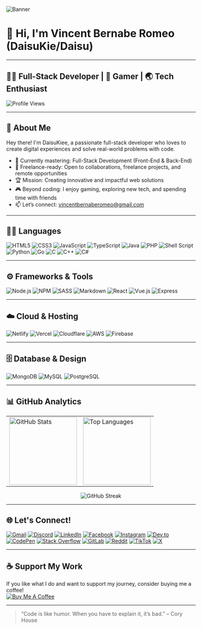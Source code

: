 ![Banner](https://media.discordapp.net/attachments/936614235595763724/1415339077468815401/Black_and_Yellow_Web_Developer_LinkedIn_Banner_1.png?ex=68c2d8bb&is=68c1873b&hm=507e93464a0904f9d80fa52b2760db4c1097948f3b3fc10d84e5fbcb0f8cc54e&=&format=webp&quality=lossless&width=1860&height=465)

# 👋 Hi, I'm Vincent Bernabe Romeo (DaisuKie/Daisu)

---

## 🧑‍💻 Full-Stack Developer | 🚀 Gamer | 🌏 Tech Enthusiast

![Profile Views](https://komarev.com/ghpvc/?username=DaisuKiee&color=brightgreen)

---

## 📝 About Me

Hey there! I'm DaisuKiee, a passionate full-stack developer who loves to create digital experiences and solve real-world problems with code.

- 🎯 Currently mastering: Full-Stack Development (Front-End & Back-End)
- 💼 Freelance-ready: Open to collaborations, freelance projects, and remote opportunities
- 🏆 Mission: Creating innovative and impactful web solutions
- 🎮 Beyond coding: I enjoy gaming, exploring new tech, and spending time with friends
- 📫 Let’s connect: vincentbernaberomeo@gmail.com

---

## 🧑‍💻 Languages
![HTML5](https://img.shields.io/badge/-HTML5-E34F26?style=flat&logo=html5&logoColor=white)
![CSS3](https://img.shields.io/badge/-CSS3-1572B6?style=flat&logo=css3&logoColor=white)
![JavaScript](https://img.shields.io/badge/-JavaScript-F7DF1E?style=flat&logo=javascript&logoColor=black)
![TypeScript](https://img.shields.io/badge/-TypeScript-3178C6?style=flat&logo=typescript&logoColor=white)
![Java](https://img.shields.io/badge/-Java-007396?style=flat&logo=java&logoColor=white)
![PHP](https://img.shields.io/badge/-PHP-777BB4?style=flat&logo=php&logoColor=white)
![Shell Script](https://img.shields.io/badge/-Shell%20Script-4EAA25?style=flat&logo=gnu-bash&logoColor=white)
![Python](https://img.shields.io/badge/-Python-3776AB?style=flat&logo=python&logoColor=white)
![Go](https://img.shields.io/badge/-Go-00ADD8?style=flat&logo=go&logoColor=white)
![C](https://img.shields.io/badge/-C-A8B9CC?style=flat&logo=c&logoColor=white)
![C++](https://img.shields.io/badge/-C++-00599C?style=flat&logo=c%2B%2B&logoColor=white)
![C#](https://img.shields.io/badge/-C%23-239120?style=flat&logo=c-sharp&logoColor=white)

---

## ⚙️ Frameworks & Tools
![Node.js](https://img.shields.io/badge/-Node.js-339933?style=flat&logo=nodedotjs&logoColor=white)
![NPM](https://img.shields.io/badge/-NPM-CB3837?style=flat&logo=npm&logoColor=white)
![SASS](https://img.shields.io/badge/-SASS-CC6699?style=flat&logo=sass&logoColor=white)
![Markdown](https://img.shields.io/badge/-Markdown-000000?style=flat&logo=markdown&logoColor=white)
![React](https://img.shields.io/badge/-React-61DAFB?style=flat&logo=react&logoColor=black)
![Vue.js](https://img.shields.io/badge/-Vue.js-4FC08D?style=flat&logo=vue.js&logoColor=white)
![Express](https://img.shields.io/badge/-Express-000000?style=flat&logo=express&logoColor=white)

---

## ☁️ Cloud & Hosting
![Netlify](https://img.shields.io/badge/-Netlify-00C7B7?style=flat&logo=netlify&logoColor=white)
![Vercel](https://img.shields.io/badge/-Vercel-000000?style=flat&logo=vercel&logoColor=white)
![Cloudflare](https://img.shields.io/badge/-Cloudflare-F38020?style=flat&logo=cloudflare&logoColor=white)
![AWS](https://img.shields.io/badge/-AWS-232F3E?style=flat&logo=amazon-aws&logoColor=white)
![Firebase](https://img.shields.io/badge/-Firebase-FFCA28?style=flat&logo=firebase&logoColor=white)

---

## 🗄️ Database & Design
![MongoDB](https://img.shields.io/badge/-MongoDB-47A248?style=flat&logo=mongodb&logoColor=white)
![MySQL](https://img.shields.io/badge/-MySQL-4479A1?style=flat&logo=mysql&logoColor=white)
![PostgreSQL](https://img.shields.io/badge/-PostgreSQL-336791?style=flat&logo=postgresql&logoColor=white)

---

## 📊 GitHub Analytics

<table>
  <tr>
    <td>
      <img src="https://github-readme-stats.vercel.app/api?username=DaisuKiee&show_icons=true&theme=github_dark&hide_title=true" alt="GitHub Stats" height="180" />
    </td>
    <td>
      <img src="https://github-readme-stats.vercel.app/api/top-langs/?username=DaisuKiee&layout=compact&theme=github_dark" alt="Top Languages" height="180" />
    </td>
  </tr>
</table>

<p align="center">
  <img src="https://github-readme-streak-stats.herokuapp.com/?user=DaisuKiee&theme=github-dark" alt="GitHub Streak" />
</p>

---

## 🌐 Let's Connect!

[![Gmail](https://img.shields.io/badge/-Gmail-EA4335?style=flat&logo=gmail&logoColor=white)](mailto:daisukiee@gmail.com)
[![Discord](https://img.shields.io/badge/-Discord-5865F2?style=flat&logo=discord&logoColor=white)](#)
[![LinkedIn](https://img.shields.io/badge/-LinkedIn-0A66C2?style=flat&logo=linkedin&logoColor=white)](#)
[![Facebook](https://img.shields.io/badge/-Facebook-1877F2?style=flat&logo=facebook&logoColor=white)](#)
[![Instagram](https://img.shields.io/badge/-Instagram-E4405F?style=flat&logo=instagram&logoColor=white)](#)
[![Dev.to](https://img.shields.io/badge/-Dev.to-0A0A0A?style=flat&logo=devdotto&logoColor=white)](#)
[![CodePen](https://img.shields.io/badge/-CodePen-000000?style=flat&logo=codepen&logoColor=white)](#)
[![Stack Overflow](https://img.shields.io/badge/-Stack%20Overflow-FE7A16?style=flat&logo=stackoverflow&logoColor=white)](#)
[![GitLab](https://img.shields.io/badge/-GitLab-FC6D26?style=flat&logo=gitlab&logoColor=white)](#)
[![Reddit](https://img.shields.io/badge/-Reddit-FF4500?style=flat&logo=reddit&logoColor=white)](#)
[![TikTok](https://img.shields.io/badge/-TikTok-010101?style=flat&logo=tiktok&logoColor=white)](#)
[![X](https://img.shields.io/badge/-X-000000?style=flat&logo=x&logoColor=white)](#)

---

## ☕ Support My Work

If you like what I do and want to support my journey, consider buying me a coffee!  
[![Buy Me A Coffee](https://img.shields.io/badge/-Buy%20Me%20A%20Coffee-FFDD00?style=flat&logo=buy-me-a-coffee&logoColor=black)](https://www.buymeacoffee.com/daisukie)

---

> “Code is like humor. When you have to explain it, it’s bad.” – Cory House
